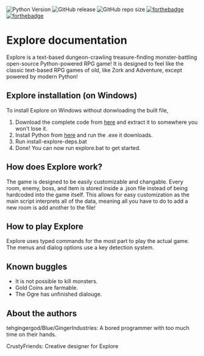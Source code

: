 ![Python Version](https://img.shields.io/badge/python-3.7.3-blue) ![GitHub release](https://img.shields.io/github/downloads/GingerIndustries/Explore/v0.1.0/total) ![GitHub repo size](https://img.shields.io/github/repo-size/GingerIndustries/Explore) [![forthebadge](https://forthebadge.com/images/badges/made-with-python.svg)](https://forthebadge.com) [![forthebadge](https://forthebadge.com/images/badges/powered-by-black-magic.svg)](https://forthebadge.com)

Explore documentation
=====================

Explore is a text-based dungeon-crawling treasure-finding monster-battling open-source Python-powered RPG game! It is designed to feel like the classic text-based RPG games of old, like Zork and Adventure, except powered by modern Python!

Explore installation (on Windows)
---------------------------------
To install Explore on Windows without donwloading the built file,
1. Download the complete code from [here](https://github.com/GingerIndustries/Explore/archive/master.zip) and extract it to somewhere you won't lose it.
2. Install Python from [here](https://www.python.org/ftp/python/3.9.1/python-3.9.1-amd64.exe) and run the .exe it downloads.
3. Run install-explore-deps.bat
4. Done! You can now run explore.bat to get started.

How does Explore work?
---------------------
The game is designed to be easily customizable and changable. Every room, enemy, boss, and item is stored inside a .json file instead of being hardcoded into the game itself. This allows for easy customization as the main script interprets all of the data, meaning all you have to do to add a new room is add another to the file!

How to play Explore
-------------------
Explore uses typed commands for the most part to play the actual game. The menus and dialog options use a key detection system.

Known buggles
-------------
* It is not possible to kill monsters.
* Gold Coins are farmable.
* The Ogre has unfinished dialouge.

About the authors
-----------------
tehgingergod/Blue/GingerIndustries: A bored programmer with too much time on their hands.

CrustyFriends: Creative designer for Explore
